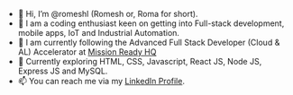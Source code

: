 - 👋 Hi, I’m @romeshl (Romesh or, Roma for short).
- 👀 I am a coding enthusiast keen on getting into Full-stack development, mobile apps, IoT and Industrial Automation. 
- 🌱 I am currently following the Advanced Full Stack Developer (Cloud & AL) Accelerator at [Mission Ready HQ](https://www.missionreadyhq.com/)
- 💞️ Currently exploring HTML, CSS, Javascript, React JS, Node JS, Express JS and MySQL. 
- 📫 You can reach me via my [LinkedIn Profile](https://www.linkedin.com/in/romesh-lankathilaka/).

<!---
romeshl/romeshl is a ✨ special ✨ repository because its `README.md` (this file) appears on your GitHub profile.
You can click the Preview link to take a look at your changes.
--->
